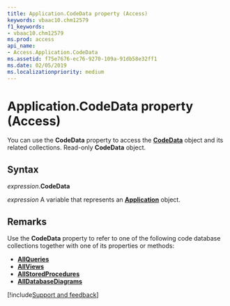 ```yaml
---
title: Application.CodeData property (Access)
keywords: vbaac10.chm12579
f1_keywords:
- vbaac10.chm12579
ms.prod: access
api_name:
- Access.Application.CodeData
ms.assetid: f75e7676-ec76-9270-109a-91db58e32ff1
ms.date: 02/05/2019
ms.localizationpriority: medium
---
```



# Application.CodeData property (Access)

You can use the **CodeData** property to access the **[CodeData](Access.CodeData.md)** object and its related collections. Read-only **CodeData** object.


## Syntax

_expression_.**CodeData**

_expression_ A variable that represents an **[Application](Access.Application.md)** object.


## Remarks

Use the **CodeData** property to refer to one of the following code database collections together with one of its properties or methods:

- **[AllQueries](Access.AllQueries.md)**
- **[AllViews](Access.AllViews.md)**
- **[AllStoredProcedures](Access.AllStoredProcedures.md)**
- **[AllDatabaseDiagrams](Access.AllDatabaseDiagrams.md)**


[!include[Support and feedback](~/includes/feedback-boilerplate.md)]